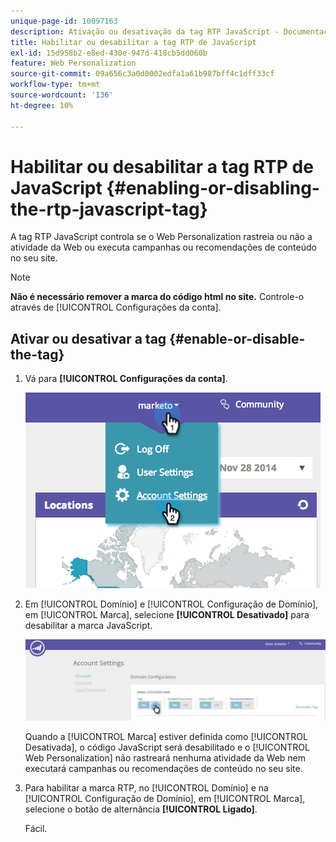 ```yaml
---
unique-page-id: 10097163
description: Ativação ou desativação da tag RTP JavaScript - Documentação do Marketo - Documentação do produto
title: Habilitar ou desabilitar a tag RTP de JavaScript
exl-id: 15d958b2-e8ed-430e-947d-418cb5dd060b
feature: Web Personalization
source-git-commit: 09a656c3a0d0002edfa1a61b987bff4c1dff33cf
workflow-type: tm+mt
source-wordcount: '136'
ht-degree: 10%

---
```


# Habilitar ou desabilitar a tag RTP de JavaScript {#enabling-or-disabling-the-rtp-javascript-tag}

A tag RTP JavaScript controla se o Web Personalization rastreia ou não a atividade da Web ou executa campanhas ou recomendações de conteúdo no seu site.

>[!NOTE]
>
>**Não é necessário remover a marca do código html no site.** Controle-o através de [!UICONTROL Configurações da conta].

## Ativar ou desativar a tag {#enable-or-disable-the-tag}

1. Vá para **[!UICONTROL Configurações da conta]**.

   ![](assets/image2014-12-1-23-3a3-3a12.png)

1. Em [!UICONTROL Domínio] e [!UICONTROL Configuração de Domínio], em [!UICONTROL Marca], selecione **[!UICONTROL Desativado]** para desabilitar a marca JavaScript.

   ![](assets/account-settings-domain-tag.jpg)

   Quando a [!UICONTROL Marca] estiver definida como [!UICONTROL Desativada], o código JavaScript será desabilitado e o [!UICONTROL Web Personalization] não rastreará nenhuma atividade da Web nem executará campanhas ou recomendações de conteúdo no seu site.

1. Para habilitar a marca RTP, no [!UICONTROL Domínio] e na [!UICONTROL Configuração de Domínio], em [!UICONTROL Marca], selecione o botão de alternância **[!UICONTROL Ligado]**.

   Fácil.
